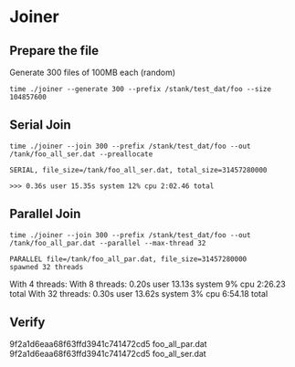# Joiner

## Prepare the file

Generate 300 files of 100MB each (random)

```shell
time ./joiner --generate 300 --prefix /stank/test_dat/foo --size 104857600
```

## Serial Join

```shell
time ./joiner --join 300 --prefix /stank/test_dat/foo --out /tank/foo_all_ser.dat --preallocate

SERIAL, file_size=/tank/foo_all_ser.dat, total_size=31457280000

>>> 0.36s user 15.35s system 12% cpu 2:02.46 total
```

## Parallel Join

```shell
time ./joiner --join 300 --prefix /stank/test_dat/foo --out /tank/foo_all_par.dat --parallel --max-thread 32

PARALLEL file=/tank/foo_all_par.dat, file_size=31457280000
spawned 32 threads
```

With 4 threads: 
With 8 threads: 0.20s user 13.13s system 9% cpu 2:26.23 total
With 32 threads: 0.30s user 13.62s system 3% cpu 6:54.18 total

## Verify

9f2a1d6eaa68f63ffd3941c741472cd5  foo_all_par.dat
9f2a1d6eaa68f63ffd3941c741472cd5  foo_all_ser.dat
